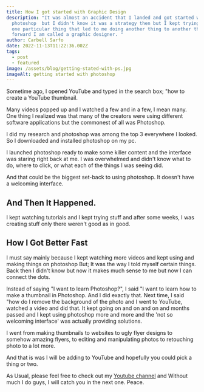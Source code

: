 ```yaml
---
title: How I got started with Graphic Design
description: "It was almost an accident that I landed and got started with
  photoshop  but I didn't know it was a strategy then but I kept trying to do
  one particular thing that led to me doing another thing to another thing; fast
  forward I am called a graphic designer. "
author: Carbell Sarfo
date: 2022-11-13T11:22:36.002Z
tags:
  - post
  - featured
image: /assets/blog/getting-stated-with-ps.jpg
imageAlt: getting started with photoshop
---
```

Sometime ago, I opened YouTube and typed in the search box; "how to create a YouTube thumbnail. 

M﻿any videos popped up and I watched a few and in a few, I mean many. One thing I realized was that many of the creators were using different software applications but the commonest of all was Photoshop. 

I﻿ did my research and photoshop was among the top 3 everywhere I looked. So I downloaded and installed photoshop on my pc. 

I﻿ launched photoshop ready to make some killer content and the interface was staring right back at me. I was overwhelmed and didn't know what  to do, where to click, or what each of the things I was seeing did. 

And that could be the biggest set-back to using photoshop. It doesn't have a welcoming interface.



## And Then It Happened.

I﻿ kept watching tutorials and I kept trying stuff and after some weeks, I was creating stuff only there weren't good as in good.



## How I Got Better Fast

I﻿ must say mainly because I kept watching more videos and kept using and making things on photoshop But; It was the way I told myself certain things. Back then I didn't know but now it makes much sense to me but now I can connect the dots.



Instead of saying "I want to learn Photoshop?", I said "I want to learn how to make a thumbnail in Photoshop. And I did exactly that. Next time, I said "how do I remove the background of the photo and I went to YouTube, watched a video and did that. It kept going on and on and on and months passed and I kept using photoshop more and more and the 'not so welcoming interface' was actually providing solutions.

I﻿ went from making thumbnails to websites to ugly flyer designs to somehow amazing flyers, to editing and manipulating photos to retouching photo to a lot more. 



And that is was I will be adding to YouTube and hopefully you could pick a thing or two.



A﻿s Usual, please feel free to check out my [Youtube channel](https://www.youtube.com/c/CarbellSarfo) and Without much I do guys, I will catch you in the next one. Peace.